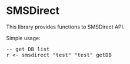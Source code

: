 SMSDirect
=========

This library provides functions to SMSDirect API.

Simple usage:
<pre>
-- get DB list
r &lt;- smsdirect "test" "test" getDB
</pre>
